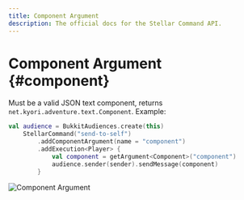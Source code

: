 ```yaml
---
title: Component Argument
description: The official docs for the Stellar Command API.
---
```


# Component Argument {#component}

Must be a valid JSON text component, returns `net.kyori.adventure.text.Component`. Example:

```Kotlin
val audience = BukkitAudiences.create(this)
    StellarCommand("send-to-self")
        .addComponentArgument(name = "component")
        .addExecution<Player> {
            val component = getArgument<Component>("component")
            audience.sender(sender).sendMessage(component)
        }
```

![Component Argument](./component.gif)